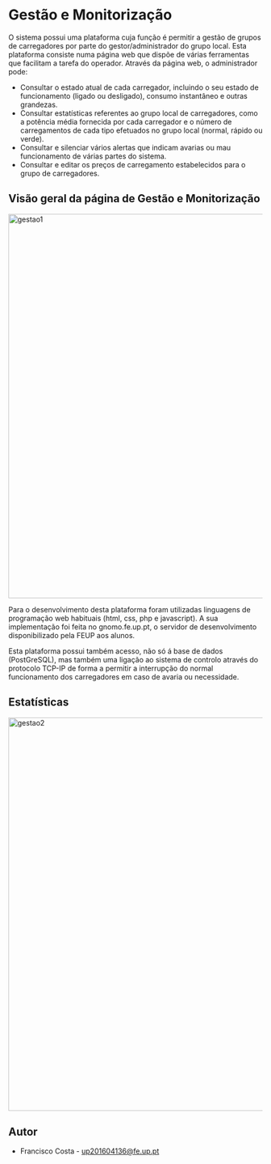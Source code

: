 # Gestão e Monitorização

O sistema possui uma plataforma cuja função é permitir a gestão de grupos de carregadores por parte do gestor/administrador do grupo local. Esta plataforma consiste numa página web que dispõe de várias ferramentas que facilitam a tarefa do operador. Através da página web, o administrador pode:
* Consultar o estado atual de cada carregador, incluindo o seu estado de funcionamento (ligado ou desligado), consumo instantâneo e outras grandezas.
* Consultar estatísticas referentes ao grupo local de carregadores, como a potência média fornecida por cada carregador e o número de carregamentos de cada tipo efetuados no grupo local (normal, rápido ou verde).
* Consultar e silenciar vários alertas que indicam avarias ou mau funcionamento de várias partes do sistema.
* Consultar e editar os preços de carregamento estabelecidos para o grupo de carregadores.

## Visão geral da página de Gestão e Monitorização

<img width="760" alt="gestao1" src="https://user-images.githubusercontent.com/47570179/105554762-ec8cd300-5cff-11eb-9c9b-002cedc6de16.PNG">

Para o desenvolvimento desta plataforma foram utilizadas linguagens de programação web habituais (html, css, php e javascript). A sua implementação foi feita no gnomo.fe.up.pt, o servidor de desenvolvimento disponibilizado pela FEUP aos alunos.

Esta plataforma possui também acesso, não só á base de dados (PostGreSQL), mas também uma ligação ao sistema de controlo através do protocolo TCP-IP de forma a permitir a interrupção do normal funcionamento dos carregadores em caso de avaria ou necessidade.

## Estatísticas

<img width="778" alt="gestao2" src="https://user-images.githubusercontent.com/47570179/105554798-fc0c1c00-5cff-11eb-9151-60c9e2b992f1.PNG">


## Autor
* Francisco Costa - up201604136@fe.up.pt

